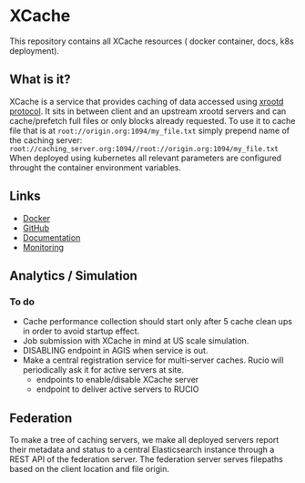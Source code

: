 # XCache
This repository contains all XCache resources ( docker container, docs, k8s deployment).

## What is it? 

XCache is a service that provides caching of data accessed using [xrootd protocol](http://xrootd.org/). It sits in between client and an upstream xrootd servers and can cache/prefetch full files or only blocks already requested. To use it to cache file that is at ```root://origin.org:1094/my_file.txt``` simply prepend name of the caching server:  ```root://caching_server.org:1094//root://origin.org:1094/my_file.txt``` When deployed using kubernetes all relevant parameters are configured throught the container environment variables.

## Links
*   [Docker](https://hub.docker.com/r/slateci/xcache/)
*   [GitHub](https://github.com/slateci/XCache)
*   [Documentation](http://slateci.io/XCache/)
*   [Monitoring](http://atlas-kibana-dev.mwt2.org/goto/f6bac2569c885896a607dc047b190b6d)

## Analytics / Simulation

### To do
* Cache performance collection should start only after 5 cache clean ups in order to avoid startup effect.
* Job submission with XCache in mind at US scale simulation.
* DISABLING endpoint in AGIS when service is out.
* Make a central registration service for multi-server caches. Rucio will periodically ask it for active servers at site.
   * endpoints to enable/disable XCache server
   * endpoint to deliver active servers to RUCIO

## Federation

To make a tree of caching servers, we make all deployed servers report their metadata and status to a central Elasticsearch instance through a REST API of the federation server. The federation server serves filepaths based on the client location and file origin.
